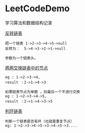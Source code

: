 # LeetCodeDemo
学习算法和数据结构记录

[反转链表](https://github.com/lvfaqiang/LeetCodeDemo/blob/master/src/com/fq/leetcode/%E5%8F%8D%E8%BD%AC%E9%93%BE%E8%A1%A8.kt)
```
把一个链表 1->2->3->4->5->null
反转为：  5->4->3->2->1->null

参数为一个链表头。
```

[两两交换链表中的节点](https://github.com/lvfaqiang/LeetCodeDemo/blob/master/src/com/fq/leetcode/SwapNodesInPairs.kt)
```
eg : 1->2->3->4,
result ：2->1->4->3

如果链表节点为单数 ，则最后一个不进行交换
eg : 1->2->3->4->5,
result ：2->1->4->3->5
```

[判环链表](https://github.com/lvfaqiang/LeetCodeDemo/blob/master/src/com/fq/leetcode/HasCycle.kt)
```
判断一个链表是否有环（也就是重复节点）
eg: 1->2->3->4->5->3->4->5->3....
```